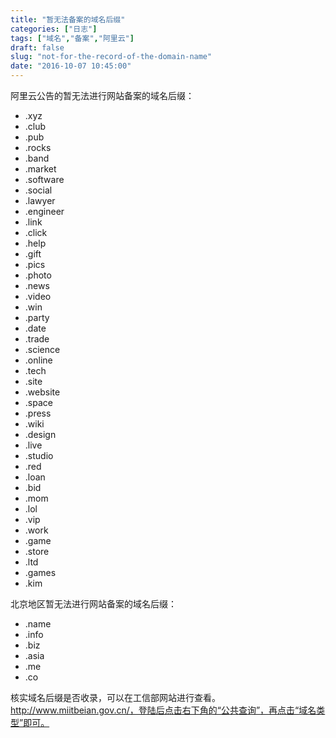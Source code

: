 ```yaml
---
title: "暂无法备案的域名后缀"
categories: ["日志"]
tags: ["域名","备案","阿里云"]
draft: false
slug: "not-for-the-record-of-the-domain-name"
date: "2016-10-07 10:45:00"
---
```


阿里云公告的暂无法进行网站备案的域名后缀：

- .xyz
- .club
- .pub
- .rocks
- .band
- .market
- .software
- .social
- .lawyer
- .engineer
- .link
- .click
- .help
- .gift
- .pics
- .photo
- .news
- .video
- .win
- .party
- .date
- .trade
- .science
- .online
- .tech
- .site
- .website
- .space
- .press
- .wiki
- .design
- .live
- .studio
- .red
- .loan
- .bid
- .mom
- .lol
- .vip
- .work
- .game
- .store
- .ltd
- .games
- .kim

北京地区暂无法进行网站备案的域名后缀：

 - .name
 - .info
 - .biz
 - .asia
 - .me
 - .co

核实域名后缀是否收录，可以在工信部网站进行查看。http://www.miitbeian.gov.cn/，登陆后点击右下角的“公共查询”，再点击“域名类型”即可。
